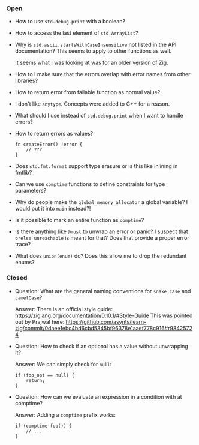 ### Open

-   How to use `std.debug.print` with a boolean?

-   How to access the last element of `std.ArrayList`?

-   Why is `std.ascii.startsWithCaseInsensitive` not listed in the API documentation?
    This seems to apply to other functions as well.

    It seems what I was looking at was for an older version of Zig.

-   How to I make sure that the errors overlap with error names from other libraries?

-   How to return error from failable function as normal value?

-   I don't like `anytype`.
    Concepts were added to C++ for a reason.

-   What should I use instead of `std.debug.print` when I want to handle errors?

-   How to return errors as values?

    ```zig
    fn createError() !error {
        // ???
    }
    ```

-   Does `std.fmt.format` support type erasure or is this like inlining in fmtlib?

-   Can we use `comptime` functions to define constraints for type parameters?

-   Why do people make the `global_memory_allocator` a global variable?
    I would put it into `main` instead?!

-   Is it possible to mark an entire function as `comptime`?

-   Is there anything like `@must` to unwrap an error or panic?
    I suspect that `orelse unreachable` is meant for that?
    Does that provide a proper error trace?

-   What does `union(enum)` do?
    Does this allow me to drop the redundant enums?

### Closed

-   Question: What are the general naming conventions for `snake_case` and `camelCase`?

    Answer: There is an official style guide: https://ziglang.org/documentation/0.10.1/#Style-Guide
    This was pointed out by Prajwal here: https://github.com/asynts/learn-zig/commit/0daee1ebc4bd6cbd5345bf96378e1aaef778c916#r98425724

-   Question: How to check if an optional has a value without unwrapping it?

    Answer: We can simply check for `null`:
    ```zig
    if (foo_opt == null) {
        return;
    }
    ```

-   Question: How can we evaluate an expression in a condition with at comptime?

    Answer: Adding a `comptime` prefix works:
    ```zig
    if (comptime foo()) {
        // ...
    }
    ```

